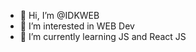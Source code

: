 - 👋 Hi, I’m @IDKWEB
- 👀 I’m interested in WEB Dev
- 🌱 I’m currently learning JS and React JS

<!---
IDKWEB/IDKWEB is a ✨ special ✨ repository because its `README.md` (this file) appears on your GitHub profile.
You can click the Preview link to take a look at your changes.
--->
